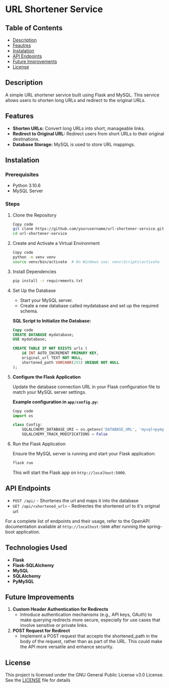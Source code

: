 # URL Shortener Service

## Table of Contents
- [Description](#description)
- [Feautres](#features)
- [Instalation](#instalation)
- [API Endpoints](#api-endpoints)
- [Future Improvements](#future-improvements)
- [License](#license)

## Description
A simple URL shortener service built using Flask and MySQL. This service allows users to shorten long URLs and redirect to the original URLs.

## Features
- **Shorten URLs:** Convert long URLs into short, manageable links.
- **Redirect to Original URL:** Redirect users from short URLs to their original destinations.
- **Database Storage:** MySQL is used to store URL mappings.

## Instalation

### Prerequisites
- Python 3.10.6
- MySQL Server

### Steps
1. Clone the Repository

    ```bash
    Copy code
    git clone https://github.com/yourusername/url-shortener-service.git
    cd url-shortener-service
    ```

2. Create and Activate a Virtual Environment

    ```bash
    Copy code
    python -m venv venv
    source venv/bin/activate  # On Windows use: venv\Scripts\activate
    ```

3. Install Dependencies

    ```bash
    pip install -r requirements.txt
    ```

4. Set Up the Database

    - Start your MySQL server.
    - Create a new database called mydatabase and set up the required schema.

    **SQL Script to Initialize the Database:**

    ```sql
    Copy code
    CREATE DATABASE mydatabase;
    USE mydatabase;

    CREATE TABLE IF NOT EXISTS urls (
        id INT AUTO_INCREMENT PRIMARY KEY,
        original_url TEXT NOT NULL,
        shortened_path VARCHAR(255) UNIQUE NOT NULL
    );
    ```

5. **Configure the Flask Application**

    Update the database connection URL in your Flask configuration file to match your MySQL server settings.

    **Example configuration in `app/config.py`:**

    ```python
    Copy code
    import os

    class Config:
        SQLALCHEMY_DATABASE_URI = os.getenv('DATABASE_URL', 'mysql+pymysql://root:password@localhost:3306/mydatabase')
        SQLALCHEMY_TRACK_MODIFICATIONS = False
    ```

6. Run the Flask Application

    Ensure the MySQL server is running and start your Flask application:

    ```bash
    flask run
    ```
    This will start the Flask app on `http://localhost:5000`.

## API Endpoints
- `POST /api/` - Shortenes the url and maps it into the database
- `GET /api/<shortened_url>` - Redirectes the shortened url to it's original url

For a complete list of endpoints and their usage, refer to the OpenAPI documentation available at `http://localhost:5000` after running the spring-boot application.

## Technologies Used
- **Flask**
- **Flask-SQLAlchemy**
- **MySQL**
- **SQLAlchemy**
- **PyMySQL**

## Future Improvements
1. **Custom Header Authentication for Redirects**
    - Introduce authentication mechanisms (e.g., API keys, OAuth) to make querying redirects more secure, especially for use cases that involve sensitive or private links.
2. **POST Request for Redirect**
    - Implement a POST request that accepts the shortened_path in the body of the request, rather than as part of the URL. This could make the API more versatile and enhance security.

## License
This project is licensed under the GNU General Public License v3.0 License. See the [LICENSE](./LICENSE) file for details